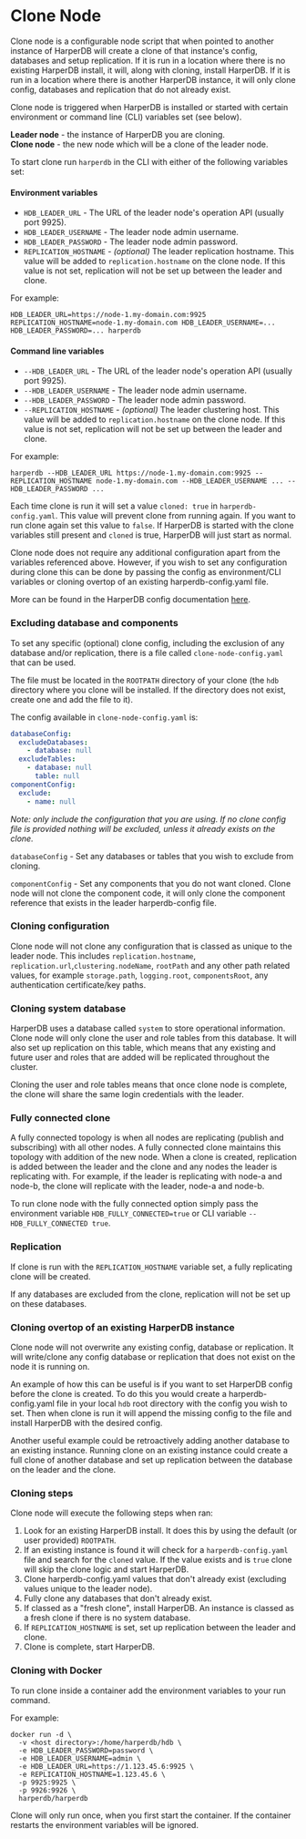 # Clone Node

Clone node is a configurable node script that when pointed to another instance of HarperDB will create a clone of that 
instance's config, databases and setup replication. If it is run in a location where there is no existing HarperDB install, 
it will, along with cloning, install HarperDB. If it is run in a location where there is another HarperDB instance, it will
only clone config, databases and replication that do not already exist. 

Clone node is triggered when HarperDB is installed or started with certain environment or command line (CLI) variables set (see below).

**Leader node** - the instance of HarperDB you are cloning.\
**Clone node** - the new node which will be a clone of the leader node.

To start clone run `harperdb` in the CLI with either of the following variables set:

#### Environment variables

* `HDB_LEADER_URL` - The URL of the leader node's operation API (usually port 9925).
* `HDB_LEADER_USERNAME` - The leader node admin username.
* `HDB_LEADER_PASSWORD` - The leader node admin password.
* `REPLICATION_HOSTNAME` - _(optional)_ The leader replication hostname. This value will be added to `replication.hostname` on the clone node. If this value is not set, replication will not be set up between the leader and clone.

For example:
```
HDB_LEADER_URL=https://node-1.my-domain.com:9925 REPLICATION_HOSTNAME=node-1.my-domain.com HDB_LEADER_USERNAME=... HDB_LEADER_PASSWORD=... harperdb
```

#### Command line variables

* `--HDB_LEADER_URL` - The URL of the leader node's operation API (usually port 9925).
* `--HDB_LEADER_USERNAME` - The leader node admin username.
* `--HDB_LEADER_PASSWORD` - The leader node admin password.
* `--REPLICATION_HOSTNAME` - _(optional)_ The leader clustering host. This value will be added to `replication.hostname` on the clone node. If this value is not set, replication will not be set up between the leader and clone.

For example:
```
harperdb --HDB_LEADER_URL https://node-1.my-domain.com:9925 --REPLICATION_HOSTNAME node-1.my-domain.com --HDB_LEADER_USERNAME ... --HDB_LEADER_PASSWORD ...
```

Each time clone is run it will set a value `cloned: true` in `harperdb-config.yaml`. This value will prevent clone from 
running again. If you want to run clone again set this value to `false`. If HarperDB is started with the clone variables 
still present and `cloned` is true, HarperDB will just start as normal.

Clone node does not require any additional configuration apart from the variables referenced above. 
However, if you wish to set any configuration during clone this can be done by passing the config as environment/CLI 
variables or cloning overtop of an existing harperdb-config.yaml file.

More can be found in the HarperDB config documentation [here](../deployments/configuration.md).

### Excluding database and components

To set any specific (optional) clone config, including the exclusion of any database and/or replication, there is a file
called `clone-node-config.yaml` that can be used.

The file must be located in the `ROOTPATH` directory of your clone (the `hdb` directory where you clone will be installed. 
If the directory does not exist, create one and add the file to it).

The config available in `clone-node-config.yaml` is: 

```yaml
databaseConfig:
  excludeDatabases:
    - database: null
  excludeTables:
    - database: null
      table: null
componentConfig:
  exclude:
    - name: null
```

_Note: only include the configuration that you are using. If no clone config file is provided nothing will be excluded, 
unless it already exists on the clone._

`databaseConfig` - Set any databases or tables that you wish to exclude from cloning.

`componentConfig` - Set any components that you do not want cloned. Clone node will not clone the component code, 
it will only clone the component reference that exists in the leader harperdb-config file.

### Cloning configuration

Clone node will not clone any configuration that is classed as unique to the leader node. This includes `replication.hostname`, `replication.url`,`clustering.nodeName`, 
`rootPath` and any other path related values, for example `storage.path`, `logging.root`, `componentsRoot`, 
any authentication certificate/key paths. 

### Cloning system database

HarperDB uses a database called `system` to store operational information. Clone node will only clone the user and role 
tables from this database. It will also set up replication on this table, which means that any existing and future user and roles
that are added will be replicated throughout the cluster.

Cloning the user and role tables means that once clone node is complete, the clone will share the same login credentials with 
the leader.

### Fully connected clone

A fully connected topology is when all nodes are replicating (publish and subscribing) with all other nodes. 
A fully connected clone maintains this topology with addition of the new node. When a clone is created, 
replication is added between the leader and the clone and any nodes the leader is replicating with. For example, 
if the leader is replicating with node-a and node-b, the clone will replicate with the leader, node-a and node-b.

To run clone node with the fully connected option simply pass the environment variable `HDB_FULLY_CONNECTED=true` or CLI variable `--HDB_FULLY_CONNECTED true`.

### Replication

If clone is run with the `REPLICATION_HOSTNAME` variable set, a fully replicating clone will be created.

If any databases are excluded from the clone, replication will not be set up on these databases.

### Cloning overtop of an existing HarperDB instance

Clone node will not overwrite any existing config, database or replication. It will write/clone any config database or replication 
that does not exist on the node it is running on. 

An example of how this can be useful is if you want to set HarperDB config before the clone is created. To do this you 
would create a harperdb-config.yaml file in your local `hdb` root directory with the config you wish to set. Then 
when clone is run it will append the missing config to the file and install HarperDB with the desired config.

Another useful example could be retroactively adding another database to an existing instance. Running clone on 
an existing instance could create a full clone of another database and set up replication between the database on the 
leader and the clone.

### Cloning steps

Clone node will execute the following steps when ran:
1. Look for an existing HarperDB install. It does this by using the default (or user provided) `ROOTPATH`.
2. If an existing instance is found it will check for a `harperdb-config.yaml` file and search for the `cloned` value. If the value exists and is `true` clone will skip the clone logic and start HarperDB.
3. Clone harperdb-config.yaml values that don't already exist (excluding values unique to the leader node).
4. Fully clone any databases that don't already exist.
5. If classed as a "fresh clone", install HarperDB. An instance is classed as a fresh clone if there is no system database.
6. If `REPLICATION_HOSTNAME` is set, set up replication between the leader and clone.
7. Clone is complete, start HarperDB.

### Cloning with Docker

To run clone inside a container add the environment variables to your run command.

For example:

```
docker run -d \
  -v <host directory>:/home/harperdb/hdb \
  -e HDB_LEADER_PASSWORD=password \
  -e HDB_LEADER_USERNAME=admin \
  -e HDB_LEADER_URL=https://1.123.45.6:9925 \
  -e REPLICATION_HOSTNAME=1.123.45.6 \
  -p 9925:9925 \
  -p 9926:9926 \
  harperdb/harperdb
```

Clone will only run once, when you first start the container. If the container restarts the environment variables will be ignored.
